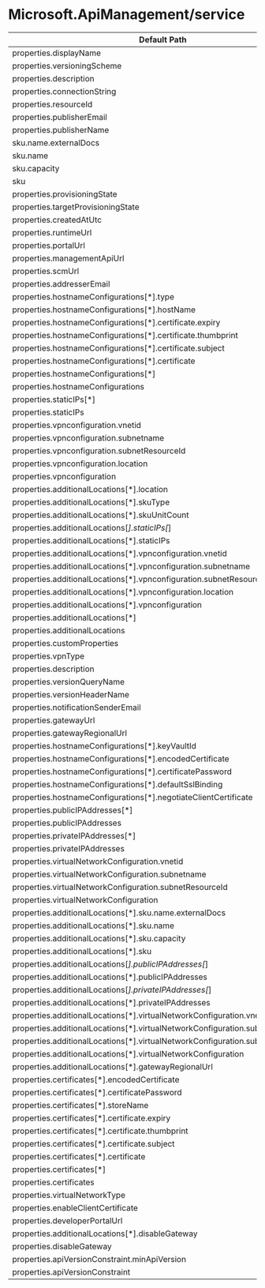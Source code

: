 # Microsoft.ApiManagement/service

| Default Path | Alias |
|---|---|
| properties.displayName | Microsoft.ApiManagement/service/api-version-sets.displayName |
| properties.versioningScheme | Microsoft.ApiManagement/service/api-version-sets.versioningScheme |
| properties.description | Microsoft.ApiManagement/service/caches.description |
| properties.connectionString | Microsoft.ApiManagement/service/caches.connectionString |
| properties.resourceId | Microsoft.ApiManagement/service/caches.resourceId |
| properties.publisherEmail | Microsoft.ApiManagement/service/publisherEmail |
| properties.publisherName | Microsoft.ApiManagement/service/publisherName |
| sku.name.externalDocs | Microsoft.ApiManagement/service/sku.name.externalDocs |
| sku.name | Microsoft.ApiManagement/service/sku.name |
| sku.capacity | Microsoft.ApiManagement/service/sku.capacity |
| sku | Microsoft.ApiManagement/service/sku |
| properties.provisioningState | Microsoft.ApiManagement/service/provisioningState |
| properties.targetProvisioningState | Microsoft.ApiManagement/service/targetProvisioningState |
| properties.createdAtUtc | Microsoft.ApiManagement/service/createdAtUtc |
| properties.runtimeUrl | Microsoft.ApiManagement/service/runtimeUrl |
| properties.portalUrl | Microsoft.ApiManagement/service/portalUrl |
| properties.managementApiUrl | Microsoft.ApiManagement/service/managementApiUrl |
| properties.scmUrl | Microsoft.ApiManagement/service/scmUrl |
| properties.addresserEmail | Microsoft.ApiManagement/service/addresserEmail |
| properties.hostnameConfigurations[*].type | Microsoft.ApiManagement/service/hostnameConfigurations[*].type |
| properties.hostnameConfigurations[*].hostName | Microsoft.ApiManagement/service/hostnameConfigurations[*].hostname |
| properties.hostnameConfigurations[*].certificate.expiry | Microsoft.ApiManagement/service/hostnameConfigurations[*].certificate.expiry |
| properties.hostnameConfigurations[*].certificate.thumbprint | Microsoft.ApiManagement/service/hostnameConfigurations[*].certificate.thumbprint |
| properties.hostnameConfigurations[*].certificate.subject | Microsoft.ApiManagement/service/hostnameConfigurations[*].certificate.subject |
| properties.hostnameConfigurations[*].certificate | Microsoft.ApiManagement/service/hostnameConfigurations[*].certificate |
| properties.hostnameConfigurations[*] | Microsoft.ApiManagement/service/hostnameConfigurations[*] |
| properties.hostnameConfigurations | Microsoft.ApiManagement/service/hostnameConfigurations |
| properties.staticIPs[*] | Microsoft.ApiManagement/service/staticIPs[*] |
| properties.staticIPs | Microsoft.ApiManagement/service/staticIPs |
| properties.vpnconfiguration.vnetid | Microsoft.ApiManagement/service/vpnconfiguration.vnetid |
| properties.vpnconfiguration.subnetname | Microsoft.ApiManagement/service/vpnconfiguration.subnetname |
| properties.vpnconfiguration.subnetResourceId | Microsoft.ApiManagement/service/vpnconfiguration.subnetResourceId |
| properties.vpnconfiguration.location | Microsoft.ApiManagement/service/vpnconfiguration.location |
| properties.vpnconfiguration | Microsoft.ApiManagement/service/vpnconfiguration |
| properties.additionalLocations[*].location | Microsoft.ApiManagement/service/additionalLocations[*].location |
| properties.additionalLocations[*].skuType | Microsoft.ApiManagement/service/additionalLocations[*].skuType |
| properties.additionalLocations[*].skuUnitCount | Microsoft.ApiManagement/service/additionalLocations[*].skuUnitCount |
| properties.additionalLocations[*].staticIPs[*] | Microsoft.ApiManagement/service/additionalLocations[*].staticIPs[*] |
| properties.additionalLocations[*].staticIPs | Microsoft.ApiManagement/service/additionalLocations[*].staticIPs |
| properties.additionalLocations[*].vpnconfiguration.vnetid | Microsoft.ApiManagement/service/additionalLocations[*].vpnconfiguration.vnetid |
| properties.additionalLocations[*].vpnconfiguration.subnetname | Microsoft.ApiManagement/service/additionalLocations[*].vpnconfiguration.subnetname |
| properties.additionalLocations[*].vpnconfiguration.subnetResourceId | Microsoft.ApiManagement/service/additionalLocations[*].vpnconfiguration.subnetResourceId |
| properties.additionalLocations[*].vpnconfiguration.location | Microsoft.ApiManagement/service/additionalLocations[*].vpnconfiguration.location |
| properties.additionalLocations[*].vpnconfiguration | Microsoft.ApiManagement/service/additionalLocations[*].vpnconfiguration |
| properties.additionalLocations[*] | Microsoft.ApiManagement/service/additionalLocations[*] |
| properties.additionalLocations | Microsoft.ApiManagement/service/additionalLocations |
| properties.customProperties | Microsoft.ApiManagement/service/customProperties |
| properties.vpnType | Microsoft.ApiManagement/service/vpnType |
| properties.description | Microsoft.ApiManagement/service/api-version-sets.description |
| properties.versionQueryName | Microsoft.ApiManagement/service/api-version-sets.versionQueryName |
| properties.versionHeaderName | Microsoft.ApiManagement/service/api-version-sets.versionHeaderName |
| properties.notificationSenderEmail | Microsoft.ApiManagement/service/notificationSenderEmail |
| properties.gatewayUrl | Microsoft.ApiManagement/service/gatewayUrl |
| properties.gatewayRegionalUrl | Microsoft.ApiManagement/service/gatewayRegionalUrl |
| properties.hostnameConfigurations[*].keyVaultId | Microsoft.ApiManagement/service/hostnameConfigurations[*].keyVaultId |
| properties.hostnameConfigurations[*].encodedCertificate | Microsoft.ApiManagement/service/hostnameConfigurations[*].encodedCertificate |
| properties.hostnameConfigurations[*].certificatePassword | Microsoft.ApiManagement/service/hostnameConfigurations[*].certificatePassword |
| properties.hostnameConfigurations[*].defaultSslBinding | Microsoft.ApiManagement/service/hostnameConfigurations[*].defaultSslBinding |
| properties.hostnameConfigurations[*].negotiateClientCertificate | Microsoft.ApiManagement/service/hostnameConfigurations[*].negotiateClientCertificate |
| properties.publicIPAddresses[*] | Microsoft.ApiManagement/service/publicIPAddresses[*] |
| properties.publicIPAddresses | Microsoft.ApiManagement/service/publicIPAddresses |
| properties.privateIPAddresses[*] | Microsoft.ApiManagement/service/privateIPAddresses[*] |
| properties.privateIPAddresses | Microsoft.ApiManagement/service/privateIPAddresses |
| properties.virtualNetworkConfiguration.vnetid | Microsoft.ApiManagement/service/virtualNetworkConfiguration.vnetid |
| properties.virtualNetworkConfiguration.subnetname | Microsoft.ApiManagement/service/virtualNetworkConfiguration.subnetname |
| properties.virtualNetworkConfiguration.subnetResourceId | Microsoft.ApiManagement/service/virtualNetworkConfiguration.subnetResourceId |
| properties.virtualNetworkConfiguration | Microsoft.ApiManagement/service/virtualNetworkConfiguration |
| properties.additionalLocations[*].sku.name.externalDocs | Microsoft.ApiManagement/service/additionalLocations[*].sku.name.externalDocs |
| properties.additionalLocations[*].sku.name | Microsoft.ApiManagement/service/additionalLocations[*].sku.name |
| properties.additionalLocations[*].sku.capacity | Microsoft.ApiManagement/service/additionalLocations[*].sku.capacity |
| properties.additionalLocations[*].sku | Microsoft.ApiManagement/service/additionalLocations[*].sku |
| properties.additionalLocations[*].publicIPAddresses[*] | Microsoft.ApiManagement/service/additionalLocations[*].publicIPAddresses[*] |
| properties.additionalLocations[*].publicIPAddresses | Microsoft.ApiManagement/service/additionalLocations[*].publicIPAddresses |
| properties.additionalLocations[*].privateIPAddresses[*] | Microsoft.ApiManagement/service/additionalLocations[*].privateIPAddresses[*] |
| properties.additionalLocations[*].privateIPAddresses | Microsoft.ApiManagement/service/additionalLocations[*].privateIPAddresses |
| properties.additionalLocations[*].virtualNetworkConfiguration.vnetid | Microsoft.ApiManagement/service/additionalLocations[*].virtualNetworkConfiguration.vnetid |
| properties.additionalLocations[*].virtualNetworkConfiguration.subnetname | Microsoft.ApiManagement/service/additionalLocations[*].virtualNetworkConfiguration.subnetname |
| properties.additionalLocations[*].virtualNetworkConfiguration.subnetResourceId | Microsoft.ApiManagement/service/additionalLocations[*].virtualNetworkConfiguration.subnetResourceId |
| properties.additionalLocations[*].virtualNetworkConfiguration | Microsoft.ApiManagement/service/additionalLocations[*].virtualNetworkConfiguration |
| properties.additionalLocations[*].gatewayRegionalUrl | Microsoft.ApiManagement/service/additionalLocations[*].gatewayRegionalUrl |
| properties.certificates[*].encodedCertificate | Microsoft.ApiManagement/service/certificates[*].encodedCertificate |
| properties.certificates[*].certificatePassword | Microsoft.ApiManagement/service/certificates[*].certificatePassword |
| properties.certificates[*].storeName | Microsoft.ApiManagement/service/certificates[*].storeName |
| properties.certificates[*].certificate.expiry | Microsoft.ApiManagement/service/certificates[*].certificate.expiry |
| properties.certificates[*].certificate.thumbprint | Microsoft.ApiManagement/service/certificates[*].certificate.thumbprint |
| properties.certificates[*].certificate.subject | Microsoft.ApiManagement/service/certificates[*].certificate.subject |
| properties.certificates[*].certificate | Microsoft.ApiManagement/service/certificates[*].certificate |
| properties.certificates[*] | Microsoft.ApiManagement/service/certificates[*] |
| properties.certificates | Microsoft.ApiManagement/service/certificates |
| properties.virtualNetworkType | Microsoft.ApiManagement/service/virtualNetworkType |
| properties.enableClientCertificate | Microsoft.ApiManagement/service/enableClientCertificate |
| properties.developerPortalUrl | Microsoft.ApiManagement/service/developerPortalUrl |
| properties.additionalLocations[*].disableGateway | Microsoft.ApiManagement/service/additionalLocations[*].disableGateway |
| properties.disableGateway | Microsoft.ApiManagement/service/disableGateway |
| properties.apiVersionConstraint.minApiVersion | Microsoft.ApiManagement/service/apiVersionConstraint.minApiVersion |
| properties.apiVersionConstraint | Microsoft.ApiManagement/service/apiVersionConstraint |

